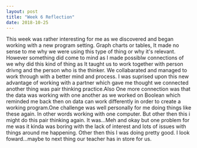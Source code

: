 ```yaml
---
layout: post
title: "Week 6 Reflection"
date: 2018-10-25
---
```

This week was rather interesting for me as we discovered and began working with a new program setting. Graph charts or tables, It made no sense to me why we were using this type of thing or why it's relevant. However something did come to mind as I made possiblw connections of we why did this kind of thing as It taught us to work together with person drivng and the person who is the thinker. We collabarated and managed to work through with a better mind and process. I was suprised upon this new advantage of working with a partner which gave me thought we connected another thing was pair thinking practice.Also One more connection was that the data was working with one another as we worked on Boolean which reminded me back then on data can work differently in order to create a working program.One challenge was well personally for me doing things like these again. In other words working with one computer. But other then this i might do this pair thinking again. It was...Meh and okay but one problem for me was it kinda was boring with the lack of interest and lots of issues with things around me happening. Other then this I was doing pretty good. I look foward...maybe to next thing our teacher has in store for us.  
